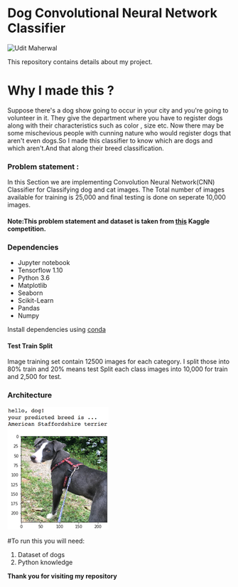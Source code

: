 # Dog Convolutional Neural Network Classifier
![Udit Maherwal](https://img.shields.io/badge/Python-3.6-brightgreen.svg)

This repository contains details about my project.

# Why I made this ?

Suppose there's a dog show going to occur in your city and you're going to volunteer in it. They give the department where you have to register dogs along with their characteristics such as color , size etc. Now there may be some mischevious people with cunning nature who would register dogs that aren't even dogs.So I made this classifier to know which are dogs and which aren't.And that along their breed classification.
### Problem statement :

In this Section we are implementing Convolution Neural Network(CNN) Classifier for Classifying dog and cat images. The Total number of images available for training is 25,000 and final testing is done on seperate 10,000 images.
#### Note:This problem statement and dataset is taken from [this](https://www.kaggle.com/c/dogs-vs-cats) Kaggle competition.

### Dependencies
* Jupyter notebook
* Tensorflow 1.10
* Python 3.6
* Matplotlib
* Seaborn
* Scikit-Learn
* Pandas
* Numpy

Install dependencies using [conda](https://conda.io/docs/)

#### Test Train Split
Image training set contain 12500 images for each category. I split those into 80% train and 20% means test Split each class images into 10,000 for train and 2,500 for test. 

### Architecture
![image](images/output.png)

#To run this you will need:
1. Dataset of dogs
2. Python knowledge

**Thank you for visiting my repository**
